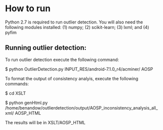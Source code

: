# How to run

Python 2.7 is required to run outlier detection. You will also need the following modules installed: (1) numpy; (2) scikit-learn; (3) lxml; and (4) pyfim


## Running outlier detection:

To run outlier detection execute the following command:

$ python OutlierDetection.py INPUT\_RES/android-7.1.0\_r4/acminer/ AOSP

To format the output of consistency analyis, execute the following commands:

$ cd XSLT

$ python genHtml.py /home/benandow/outlierdetection/output/AOSP\_inconsistency\_analysis\_all\_xml/ AOSP\_HTML


The results will be in XSLT/AOSP\_HTML

